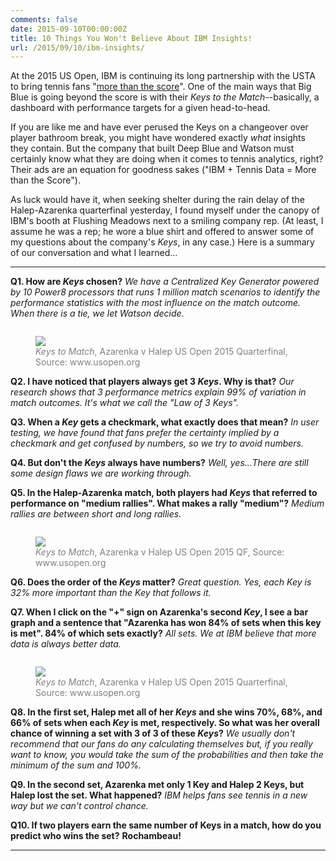 ```yaml
---
comments: false
date: 2015-09-10T00:00:00Z
title: 10 Things You Won't Believe About IBM Insights!
url: /2015/09/10/ibm-insights/
---
```


At the 2015 US Open, IBM is continuing its long partnership with the USTA to bring tennis fans "[more than the score](http://www.usopen.org/en_US/ibmsports/index.html)". One of the main ways that Big Blue is going beyond the score is with their _Keys to the Match_--basically, a dashboard with performance targets for a given head-to-head. 

If you are like me and have ever perused the Keys on a changeover over player bathroom break, you might have wondered exactly _what_ insights they contain. But the company that built Deep Blue and Watson must certainly know what they are doing when it comes to tennis analytics, right? Their ads are an equation for goodness sakes ("IBM + Tennis Data = More than the Score").

As luck would have it, when seeking shelter during the rain delay of the Halep-Azarenka quarterfinal yesterday, I found myself under the canopy of IBM's booth at Flushing Meadows next to a smiling company rep. (At least, I assume he was a rep; he wore a blue shirt and offered to answer some of my questions about the company's _Keys_, in any case.) Here is a summary of our conversation and what I learned...

---

**Q1. How are _Keys_ chosen?** _We have a Centralized Key Generator powered by 10 Power8 processors that runs 1 million match scenarios to identify the performance statistics with the most influence on the match outcome. When there is a tie, we let Watson decide._


<figure style="float:right;">
  <img src="/assets/Azarenka_Keys.png"/>
  <figcaption style="color: grey; font-size: 14px;"><i>Keys to Match</i>, Azarenka v Halep US Open 2015 Quarterfinal, Source: www.usopen.org</figcaption>
</figure>

<br>

**Q2. I have noticed that players always get 3 _Keys_. Why is that?** _Our research shows that 3 performance metrics explain 99% of variation in match outcomes. It's what we call the "Law of 3 Keys"._

**Q3. When a _Key_ gets a checkmark, what exactly does that mean?** _In user testing, we have found that fans prefer the certainty implied by a checkmark and get confused by numbers, so we try to avoid numbers._

**Q4. But don't the _Keys_ always have numbers?** _Well, yes...There are still some design flaws we are working through._

**Q5. In the Halep-Azarenka match, both players had _Keys_ that referred to performance on "medium rallies". What makes a rally "medium"?** _Medium rallies are between short and long rallies._

<figure style="float:right;">
  <img src="/assets/Halep_Keys.png"/>
  <figcaption style="color: grey; font-size: 14px;"><i>Keys to Match</i>, Azarenka v Halep US Open 2015 QF, Source: www.usopen.org</figcaption>
</figure>



**Q6. Does the order of the _Keys_ matter?** _Great question. Yes, each Key is 32% more important than the Key that follows it._

**Q7. When I click on the "+" sign on Azarenka's second _Key_, I see a bar graph and a sentence that "Azarenka has won 84% of sets when this key is met". 84% of which sets exactly?** _All sets. We at IBM believe that more data is always better data._



<figure style="float:right;">
  <img src="/assets/Azarenka_Keys_2.png"/>
  <figcaption style="color: grey; font-size: 14px;"><i>Keys to Match</i>, Azarenka v Halep US Open 2015 Quarterfinal, Source: www.usopen.org</figcaption>
</figure>

<br>

**Q8. In the first set, Halep met all of her _Keys_ and she wins 70%, 68%, and 66% of sets when each _Key_ is met, respectively. So what was her overall chance of winning a set with 3 of 3 of these _Keys_?** _We usually don't recommend that our fans do any calculating themselves but, if you really want to know, you would take the sum of the probabilities and then take the minimum of the sum and 100%._

**Q9. In the second set, Azarenka met only 1 Key and Halep 2 Keys, but Halep lost the set. What happened?** _IBM helps fans see tennis in a new way but we can't control chance._


**Q10. If two players earn the same number of Keys in a match, how do you predict who wins the set?** __Rochambeau!__

---

